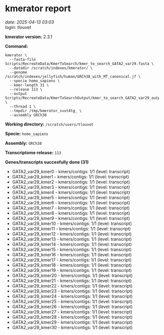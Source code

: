 # kmerator report
*date: 2025-04-13 03:03*  
*login: tlouvet*

**kmerator version:** 2.3.1

**Command:**

```
kmerator \
  --fasta-file Scripts/RecreateData/KmerToSearch/kmer_to_search_GATA2_var29.fasta \
  --datadir /scratch/indexes/kmerator/ \
  --genome /scratch/indexes/jellyfish/human/GRCh38_with_MT_canonical.jf \
  --specie homo_sapiens \
  --kmer-length 31 \
  --release 113 \
  --output Scripts/RecreateData/KmerToSearchOutput/kmer_to_search_GATA2_var29_output \
  --thread 1 \
  --tmpdir /tmp/kmerator_svxt4tg_ \
  --assembly GRCh38
```

**Working directory:** `/scratch/users/tlouvet`

**Specie:** `homo_sapiens`

**Assembly:** `GRCh38`

**Transcriptome release:** `113`

**Genes/transcripts succesfully done (31)**

- GATA2_var29_kmer0 - kmers/contigs: 1/1 (level: transcript)
- GATA2_var29_kmer1 - kmers/contigs: 1/1 (level: transcript)
- GATA2_var29_kmer2 - kmers/contigs: 1/1 (level: transcript)
- GATA2_var29_kmer3 - kmers/contigs: 1/1 (level: transcript)
- GATA2_var29_kmer4 - kmers/contigs: 1/1 (level: transcript)
- GATA2_var29_kmer5 - kmers/contigs: 1/1 (level: transcript)
- GATA2_var29_kmer6 - kmers/contigs: 1/1 (level: transcript)
- GATA2_var29_kmer7 - kmers/contigs: 1/1 (level: transcript)
- GATA2_var29_kmer8 - kmers/contigs: 1/1 (level: transcript)
- GATA2_var29_kmer9 - kmers/contigs: 1/1 (level: transcript)
- GATA2_var29_kmer10 - kmers/contigs: 1/1 (level: transcript)
- GATA2_var29_kmer11 - kmers/contigs: 1/1 (level: transcript)
- GATA2_var29_kmer12 - kmers/contigs: 1/1 (level: transcript)
- GATA2_var29_kmer13 - kmers/contigs: 1/1 (level: transcript)
- GATA2_var29_kmer14 - kmers/contigs: 1/1 (level: transcript)
- GATA2_var29_kmer15 - kmers/contigs: 1/1 (level: transcript)
- GATA2_var29_kmer16 - kmers/contigs: 1/1 (level: transcript)
- GATA2_var29_kmer17 - kmers/contigs: 1/1 (level: transcript)
- GATA2_var29_kmer18 - kmers/contigs: 1/1 (level: transcript)
- GATA2_var29_kmer19 - kmers/contigs: 1/1 (level: transcript)
- GATA2_var29_kmer20 - kmers/contigs: 1/1 (level: transcript)
- GATA2_var29_kmer21 - kmers/contigs: 1/1 (level: transcript)
- GATA2_var29_kmer22 - kmers/contigs: 1/1 (level: transcript)
- GATA2_var29_kmer23 - kmers/contigs: 1/1 (level: transcript)
- GATA2_var29_kmer24 - kmers/contigs: 1/1 (level: transcript)
- GATA2_var29_kmer25 - kmers/contigs: 1/1 (level: transcript)
- GATA2_var29_kmer26 - kmers/contigs: 1/1 (level: transcript)
- GATA2_var29_kmer27 - kmers/contigs: 1/1 (level: transcript)
- GATA2_var29_kmer28 - kmers/contigs: 1/1 (level: transcript)
- GATA2_var29_kmer29 - kmers/contigs: 1/1 (level: transcript)
- GATA2_var29_kmer30 - kmers/contigs: 1/1 (level: transcript)
